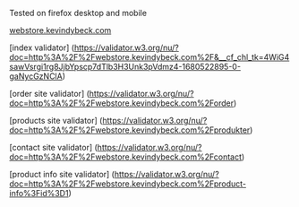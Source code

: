 Tested on firefox desktop and mobile

[webstore.kevindybeck.com](webstore.kevindybeck.com)

[index validator]
(https://validator.w3.org/nu/?doc=http%3A%2F%2Fwebstore.kevindybeck.com%2F&__cf_chl_tk=4WiG4sawVsrgi1rg8JjbYpscp7dTlb3H3Unk3pVdmz4-1680522895-0-gaNycGzNClA)

[order site validator]
(https://validator.w3.org/nu/?doc=http%3A%2F%2Fwebstore.kevindybeck.com%2Forder)

[products site validator]
(https://validator.w3.org/nu/?doc=http%3A%2F%2Fwebstore.kevindybeck.com%2Fprodukter)

[contact site validator]
(https://validator.w3.org/nu/?doc=http%3A%2F%2Fwebstore.kevindybeck.com%2Fcontact)

[product info site validator]
(https://validator.w3.org/nu/?doc=http%3A%2F%2Fwebstore.kevindybeck.com%2Fproduct-info%3Fid%3D1)